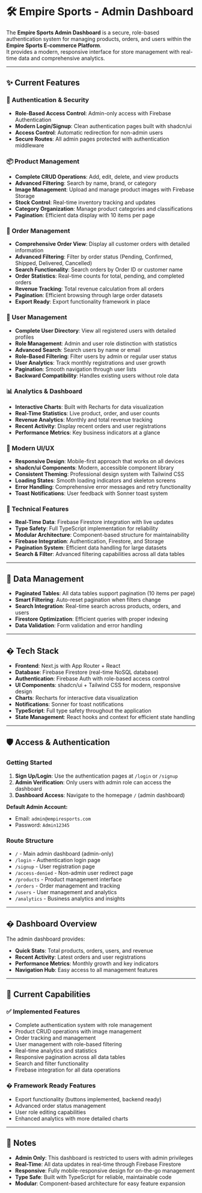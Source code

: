 # 🛠️ Empire Sports - Admin Dashboard

The **Empire Sports Admin Dashboard** is a secure, role-based authentication system for managing products, orders, and users within the **Empire Sports E-commerce Platform**.  
It provides a modern, responsive interface for store management with real-time data and comprehensive analytics.

---

## ✨ Current Features

### 🔐 Authentication & Security

- **Role-Based Access Control**: Admin-only access with Firebase Authentication
- **Modern Login/Signup**: Clean authentication pages built with shadcn/ui
- **Access Control**: Automatic redirection for non-admin users
- **Secure Routes**: All admin pages protected with authentication middleware

### 📦 Product Management

- **Complete CRUD Operations**: Add, edit, delete, and view products
- **Advanced Filtering**: Search by name, brand, or category
- **Image Management**: Upload and manage product images with Firebase Storage
- **Stock Control**: Real-time inventory tracking and updates
- **Category Organization**: Manage product categories and classifications
- **Pagination**: Efficient data display with 10 items per page

### 🧾 Order Management

- **Comprehensive Order View**: Display all customer orders with detailed information
- **Advanced Filtering**: Filter by order status (Pending, Confirmed, Shipped, Delivered, Cancelled)
- **Search Functionality**: Search orders by Order ID or customer name
- **Order Statistics**: Real-time counts for total, pending, and completed orders
- **Revenue Tracking**: Total revenue calculation from all orders
- **Pagination**: Efficient browsing through large order datasets
- **Export Ready**: Export functionality framework in place

### 👥 User Management

- **Complete User Directory**: View all registered users with detailed profiles
- **Role Management**: Admin and user role distinction with statistics
- **Advanced Search**: Search users by name or email
- **Role-Based Filtering**: Filter users by admin or regular user status
- **User Analytics**: Track monthly registrations and user growth
- **Pagination**: Smooth navigation through user lists
- **Backward Compatibility**: Handles existing users without role data

### 📊 Analytics & Dashboard

- **Interactive Charts**: Built with Recharts for data visualization
- **Real-Time Statistics**: Live product, order, and user counts
- **Revenue Analytics**: Monthly and total revenue tracking
- **Recent Activity**: Display recent orders and user registrations
- **Performance Metrics**: Key business indicators at a glance

### 🎨 Modern UI/UX

- **Responsive Design**: Mobile-first approach that works on all devices
- **shadcn/ui Components**: Modern, accessible component library
- **Consistent Theming**: Professional design system with Tailwind CSS
- **Loading States**: Smooth loading indicators and skeleton screens
- **Error Handling**: Comprehensive error messages and retry functionality
- **Toast Notifications**: User feedback with Sonner toast system

### 🔧 Technical Features

- **Real-Time Data**: Firebase Firestore integration with live updates
- **Type Safety**: Full TypeScript implementation for reliability
- **Modular Architecture**: Component-based structure for maintainability
- **Firebase Integration**: Authentication, Firestore, and Storage
- **Pagination System**: Efficient data handling for large datasets
- **Search & Filter**: Advanced filtering capabilities across all data tables

---

## 🎯 Data Management

- **Paginated Tables**: All data tables support pagination (10 items per page)
- **Smart Filtering**: Auto-reset pagination when filters change
- **Search Integration**: Real-time search across products, orders, and users
- **Firestore Optimization**: Efficient queries with proper indexing
- **Data Validation**: Form validation and error handling

---

## � Tech Stack

- **Frontend**: Next.js with App Router + React
- **Database**: Firebase Firestore (real-time NoSQL database)
- **Authentication**: Firebase Auth with role-based access control
- **UI Components**: shadcn/ui + Tailwind CSS for modern, responsive design
- **Charts**: Recharts for interactive data visualization
- **Notifications**: Sonner for toast notifications
- **TypeScript**: Full type safety throughout the application
- **State Management**: React hooks and context for efficient state handling

---

## 🛡️ Access & Authentication

### Getting Started

1. **Sign Up/Login**: Use the authentication pages at `/login` or `/signup`
2. **Admin Verification**: Only users with admin role can access the dashboard
3. **Dashboard Access**: Navigate to the homepage `/` (admin dashboard)

**Default Admin Account:**

- Email: `admin@empiresports.com`
- Password: `Admin12345`

### Route Structure

- `/` - Main admin dashboard (admin-only)
- `/login` - Authentication login page
- `/signup` - User registration page
- `/access-denied` - Non-admin user redirect page
- `/products` - Product management interface
- `/orders` - Order management and tracking
- `/users` - User management and analytics
- `/analytics` - Business analytics and insights

---

## � Dashboard Overview

The admin dashboard provides:

- **Quick Stats**: Total products, orders, users, and revenue
- **Recent Activity**: Latest orders and user registrations
- **Performance Metrics**: Monthly growth and key indicators
- **Navigation Hub**: Easy access to all management features

---

## 🚀 Current Capabilities

### ✅ Implemented Features

- Complete authentication system with role management
- Product CRUD operations with image management
- Order tracking and management
- User management with role-based filtering
- Real-time analytics and statistics
- Responsive pagination across all data tables
- Search and filter functionality
- Firebase integration for all data operations

### � Framework Ready Features

- Export functionality (buttons implemented, backend ready)
- Advanced order status management
- User role editing capabilities
- Enhanced analytics with more detailed charts

---

## 📝 Notes

- **Admin Only**: This dashboard is restricted to users with admin privileges
- **Real-Time**: All data updates in real-time through Firebase Firestore
- **Responsive**: Fully mobile-responsive design for on-the-go management
- **Type Safe**: Built with TypeScript for reliable, maintainable code
- **Modular**: Component-based architecture for easy feature expansion
